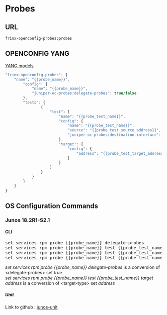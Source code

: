 # Probes

## URL

```
frinx-openconfig-probes:probes
```

## OPENCONFIG YANG

[YANG models](https://github.com/FRINXio/openconfig/tree/master/probes/src/main/yang)

```javascript
"frinx-openconfig-probes": {
    "name": "{{probe_name}}",
        "config": {
            "name": "{{probe_name}}",
            "juniper-oc-probes:delegate-probes": true/false
        },
        "tests": {
                {
                    "test": [
                        "name": "{{probe_test_name}}",
                        "config": {
                            "name": "{{probe_test_name}}",
                            "source": "{{probe_test_source_address}}",
                            "juniper-oc-probes:destination-interface": "{{probe_test_dest_intf_id}}"
                        },
                        "target": {
                            "config": {
                                "address": "{{probe_test_target_address}}"
                            }
                        }
                    ]
                }
            }
        }
    }
}
```

## OS Configuration Commands

### Junos 18.2R1-S2.1

#### CLI

<pre>
set services rpm probe {{probe_name}} delegate-probes
set services rpm probe {{probe_name}} test {{probe_test_name}} target address {{probe_test_target_address}}
set services rpm probe {{probe_name}} test {{probe_test_name}} source-address {{probe_test_source_address}}
set services rpm probe {{probe_name}} test {{probe_test_name}} destination-interface {{probe_test_dest_intf_id}}
</pre>

*set services rpm probe {{probe_name}} delegate-probes* is a conversion of &lt;delegate-probes&gt; set *true*  
*set services rpm probe {{probe_name}} test {{probe_test_name}} target address* is a conversion of &lt;target-type&gt; set *address*  


##### Unit

Link to github : [junos-unit](https://github.com/FRINXio/unitopo-units/tree/master/junos/junos-18/junos-18-rpm-unit)

